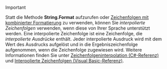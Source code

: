 
> [!IMPORTANT] 
> Statt die Methode **String.Format** aufzurufen oder [Zeichenfolgen mit kombinierter Formatierung](~/docs/standard/base-types/composite-formatting.md) zu verwenden, können Sie *interpolierte Zeichenfolgen* verwenden, wenn diese von Ihrer Sprache unterstützt werden. Eine interpolierte Zeichenfolge ist eine Zeichenfolge, die *interpolierte Ausdrücke* enthält. Jeder interpolierte Ausdruck wird mit dem Wert des Ausdrucks aufgelöst und in die Ergebniszeichenfolge aufgenommen, wenn die Zeichenfolge zugewiesen wird. Weitere Informationen finden Sie unter [Zeichenfolgeninterpolation (C#-Referenz)](~/docs/csharp/language-reference/tokens/interpolated.md) und [Interpolierte Zeichenfolgen (Visual Basic-Referenz)](~/docs/visual-basic/programming-guide/language-features/strings/interpolated-strings.md). 
